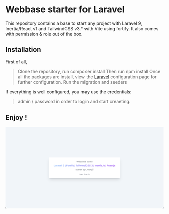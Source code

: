 # Webbase starter for Laravel

This repository contains a base to start any project with Laravel 9, Inertia/React v1 and TailwindCSS v3.* with Vite using fortify. It also comes with permission & role out of the box.

## Installation

First of all, 
> Clone the repository, run composer install
Then
> run npm install
Once all the packages are install, view the [Laravel](https://laravel.com/docs/9.x/installation) configuration page for further configuration.
> Run the migration and seeders

If everything is well configured, you may use the credentials:
> admin / password
in order to login and start creaeting.

## Enjoy !
![Welcome Page](welcome.page.png)

